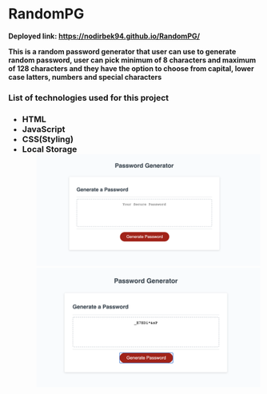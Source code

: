 # RandomPG
<strong>Deployed link:<strong> https://nodirbek94.github.io/RandomPG/
<p>This is a random password generator that user can use to generate random password, user can pick minimum of 8 characters and maximum of 128 characters and they have the option to choose from capital, lower case latters, numbers and special characters<p>
  <h3>List of technologies used for this project<h3>
    <ul>
      <li>HTML
      <li>JavaScript
      <li>CSS(Styling)
      <li>Local Storage
      <ul>
  <img src="./Assets/Screen%20Shot%202020-09-18%20at%209.05.45%20PM.png">
  <img src="./Assets/Screen%20Shot%202020-09-18%20at%209.06.23%20PM.png">
